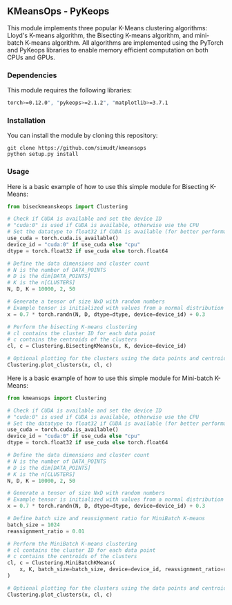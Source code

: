 ## KMeansOps - PyKeops

This module implements three popular K-Means clustering algorithms: Lloyd's K-means algorithm, the Bisecting K-means algorithm, and mini-batch K-means algorithm. All algorithms are implemented using the PyTorch and PyKeops libraries to enable memory efficient computation on both CPUs and GPUs.

### Dependencies

This module requires the following libraries:

```bash
torch>=0.12.0", "pykeops>=2.1.2", "matplotlib>=3.7.1
```

### Installation

You can install the module by cloning this repository:

```
git clone https://github.com/simudt/kmeansops
python setup.py install
```

### Usage

Here is a basic example of how to use this simple module for Bisecting K-Means:

```python
from biseckmeanskeops import Clustering

# Check if CUDA is available and set the device ID
# "cuda:0" is used if CUDA is available, otherwise use the CPU
# Set the datatype to float32 if CUDA is available (for better performance), otherwise use float64
use_cuda = torch.cuda.is_available()
device_id = "cuda:0" if use_cuda else "cpu"
dtype = torch.float32 if use_cuda else torch.float64

# Define the data dimensions and cluster count
# N is the number of DATA_POINTS
# D is the dim[DATA_POINTS]
# K is the n[CLUSTERS]
N, D, K = 10000, 2, 50

# Generate a tensor of size NxD with random numbers
# Example tensor is initialized with values from a normal distribution scaled by 0.7 and shifted by 0.3
x = 0.7 * torch.randn(N, D, dtype=dtype, device=device_id) + 0.3

# Perform the bisecting K-means clustering
# cl contains the cluster ID for each data point
# c contains the centroids of the clusters
cl, c = Clustering.BisectingKMeans(x, K, device=device_id)

# Optional plotting for the clusters using the data points and centroids
Clustering.plot_clusters(x, cl, c)
```

Here is a basic example of how to use this simple module for Mini-batch K-Means:

```python
from kmeansops import Clustering

# Check if CUDA is available and set the device ID
# "cuda:0" is used if CUDA is available, otherwise use the CPU
# Set the datatype to float32 if CUDA is available (for better performance), otherwise use float64
use_cuda = torch.cuda.is_available()
device_id = "cuda:0" if use_cuda else "cpu"
dtype = torch.float32 if use_cuda else torch.float64

# Define the data dimensions and cluster count
# N is the number of DATA_POINTS
# D is the dim[DATA_POINTS]
# K is the n[CLUSTERS]
N, D, K = 10000, 2, 50

# Generate a tensor of size NxD with random numbers
# Example tensor is initialized with values from a normal distribution scaled by 0.7 and shifted by 0.3
x = 0.7 * torch.randn(N, D, dtype=dtype, device=device_id) + 0.3

# Define batch size and reassignment ratio for MiniBatch K-means
batch_size = 1024
reassignment_ratio = 0.01

# Perform the MiniBatch K-means clustering
# cl contains the cluster ID for each data point
# c contains the centroids of the clusters
cl, c = Clustering.MiniBatchKMeans(
    x, K, batch_size=batch_size, device=device_id, reassignment_ratio=reassignment_ratio
)

# Optional plotting for the clusters using the data points and centroids
Clustering.plot_clusters(x, cl, c)
```